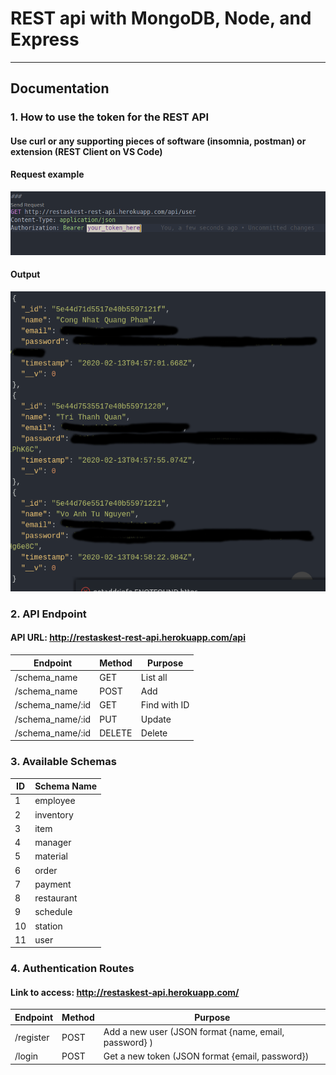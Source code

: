 # REST api with MongoDB, Node, and Express

<hr>

## Documentation

### 1. How to use the token for the REST API
#### Use curl or any supporting pieces of software (insomnia, postman) or extension (REST Client on VS Code)

#### Request example
![Request Image](./assets/request.png)

#### Output
![Output Image](./assets/output.png)

### 2. API Endpoint
#### API URL: http://restaskest-rest-api.herokuapp.com/api
Endpoint | Method | Purpose
--- | --- | ---
/schema_name | GET | List all
/schema_name | POST | Add
/schema_name/:id | GET | Find with ID
/schema_name/:id | PUT | Update
/schema_name/:id | DELETE | Delete

### 3. Available Schemas
ID | Schema Name
--- | ---
1 | employee
2 | inventory
3 | item
4 | manager
5 | material
6 | order
7 | payment
8 | restaurant
9 | schedule
10 | station
11 | user



### 4. Authentication Routes
#### Link to access: http://restaskest-api.herokuapp.com/
Endpoint | Method | Purpose
--- | --- | ---
/register | POST | Add a new user (JSON format {name, email, password} )
/login | POST | Get a new token (JSON format {email, password})




